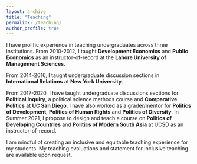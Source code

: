 ```yaml
---
layout: archive
title: "Teaching"
permalink: /teaching/
author_profile: true
---
```


I have prolific experience in teaching undergraduates across three institutions. From 2010-2012, I taught **Development Economics** and **Public Economics** as an instructor-of-record at the **Lahore University of Management Sciences**.

From 2014-2016, I taught undergraduate discussion sections in **International Relations** at **New York University**. 

From 2017-2020, I have taught undergraduate discussions sections for **Political Inquiry**, a political science methods course and **Comparative Politics** at **UC San Diego**. I have also worked as a grader/mentor for **Politics of Development**, **Politics of Human Rights** and **Politics of Diversity**. In Summer 2021, I propose to design and teach a course on **Politics of Developing Countries** and **Politics of Modern South Asia** at UCSD as an instructor-of-record. 

I am mindful of creating an inclusive and equitable teaching experience for my students. My teaching evaluations and statement for inclusive teaching are available upon request. 

